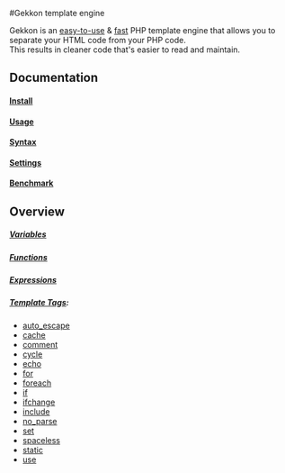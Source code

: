 #Gekkon template engine

Gekkon is an [easy-to-use](./syntax.md) & [fast](./benchmark.md) PHP template engine that allows you to separate your HTML code from your PHP code.<br>
This results in cleaner code that's easier to read and maintain.<br>

## Documentation

#### [Install](./install.md)

#### [Usage](./usage.md)

#### [Syntax](./syntax.md)

#### [Settings](./settings.md)

#### [Benchmark](./benchmark.md)


## Overview

##### [Variables](./syntax.md#variables)

##### [Functions](./syntax.md#functions)

##### [Expressions](./syntax.md#expressions)

##### [Template Tags](./syntax.md#tags):

* [auto_escape](./tags/auto_escape.md)
* [cache](./tags/cache.md)
* [comment](./tags/comment.md)
* [cycle](./tags/cycle.md)
* [echo](./tags/echo.md)
* [for](./tags/for.md)
* [foreach](./tags/foreach.md)
* [if](./tags/if.md)
* [ifchange](./tags/ifchange.md)
* [include](./tags/include.md)
* [no_parse](./tags/no_parse.md)
* [set](./tags/set.md)
* [spaceless](./tags/spaceless.md)
* [static](./tags/static.md)
* [use](./tags/use.md)
